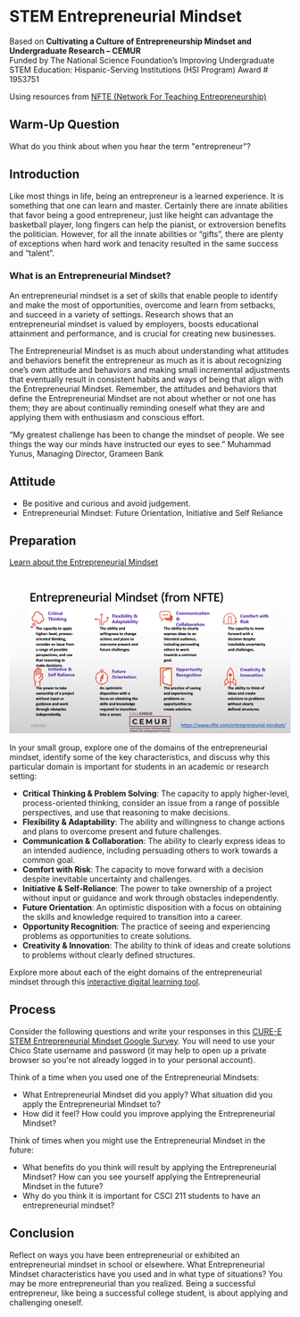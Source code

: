 # STEM Entrepreneurial Mindset

Based on **Cultivating a Culture of Entrepreneurship Mindset and Undergraduate Research – CEMUR**<br>
Funded by The National Science Foundation’s Improving Undergraduate STEM Education: Hispanic-Serving Institutions (HSI Program) Award # 1953751<br>

Using resources from [NFTE (Network For Teaching Entrepreneurship)](https://www.nfte.com/)

## Warm-Up Question

What do you think about when you hear the term "entrepreneur"?

## Introduction

Like most things in life, being an entrepreneur is a learned experience. It is something that one can learn and master. Certainly there are innate abilities that favor being a good entrepreneur, just like height can advantage the basketball player, long fingers can help the pianist, or extroversion benefits the politician. However, for all the innate abilities or “gifts”, there are plenty of exceptions when hard work and tenacity resulted in the same success and “talent”.<br>

### What is an Entrepreneurial Mindset?

An entrepreneurial mindset is a set of skills that enable people to identify and make the most of opportunities, overcome and learn from setbacks, and succeed in a variety of settings. Research shows that an entrepreneurial mindset is valued by employers, boosts educational attainment and performance, and is crucial for creating new businesses.<br>

The Entrepreneurial Mindset is as much about understanding what attitudes and behaviors benefit the entrepreneur as much as it is about recognizing one’s own attitude and behaviors and making small incremental adjustments that eventually result in consistent habits and ways of being that align with the Entrepreneurial Mindset. Remember, the attitudes and behaviors that define the Entrepreneurial Mindset are not about whether or not one has them; they are about continually reminding oneself what they are and applying them with enthusiasm and conscious effort.<br>

“My greatest challenge has been to change the mindset of people. We see things the way our minds have instructed our eyes to see.” Muhammad Yunus, Managing Director, Grameen Bank<br>

## Attitude

* Be positive and curious and avoid judgement.
* Entrepreneurial Mindset: Future Orientation, Initiative and Self Reliance

## Preparation

[Learn about the Entrepreneurial Mindset](https://www.nfte.com/entrepreneurial-mindset/)<br>

![The eight domains of the entrepreneurial mindset](https://github.com/shelleywong/CSCI211-Course-Materials/blob/main/assets/em.001.jpeg)<br>

In your small group, explore one of the domains of the entrepreneurial mindset, identify some of the key characteristics, and discuss why this particular domain is important for students in an academic or research setting:

* **Critical Thinking & Problem Solving**: The capacity to apply higher-level, process-oriented thinking, consider an issue from a range of possible perspectives, and use that reasoning to make decisions.
* **Flexibility & Adaptability**: The ability and willingness to change actions and plans to overcome present and future challenges.
* **Communication & Collaboration**: The ability to clearly express ideas to an intended audience, including persuading others to work towards a common goal.
* **Comfort with Risk**: The capacity to move forward with a decision despite inevitable uncertainty and challenges.
* **Initiative & Self-Reliance**: The power to take ownership of a project without input or guidance and work through obstacles independently.
* **Future Orientation**: An optimistic disposition with a focus on obtaining the skills and knowledge required to transition into a career.
* **Opportunity Recognition**: The practice of seeing and experiencing problems as opportunities to create solutions.
* **Creativity & Innovation**: The ability to think of ideas and create solutions to problems without clearly defined structures.<br>

Explore more about each of the eight domains of the entrepreneurial mindset through this [interactive digital learning tool](https://learning.nfte.com/activity/#/).<br>

## Process

Consider the following questions and write your responses in this [CURE-E STEM Entrepreneurial Mindset Google Survey](https://docs.google.com/forms/d/e/1FAIpQLSe7BBp9B9kyhKBwK6XmhJkmJgv4HsINbdwtmP4O9koM-K9U2g/viewform?usp=sf_link). You will need to use your Chico State username and password (it may help to open up a private browser so you're not already logged in to your personal account).<br>

Think of a time when you used one of the Entrepreneurial Mindsets:

* What Entrepreneurial Mindset did you apply? What situation did you apply the Entrepreneurial Mindset to?
* How did it feel? How could you improve applying the Entrepreneurial Mindset?<br>

Think of times when you might use the Entrepreneurial Mindset in the future:

* What benefits do you think will result by applying the Entrepreneurial Mindset? How can you see yourself applying the Entrepreneurial Mindset in the future?
* Why do you think it is important for CSCI 211 students to have an entrepreneurial mindset?

## Conclusion

Reflect on ways you have been entrepreneurial or exhibited an entrepreneurial mindset in school or elsewhere. What Entrepreneurial Mindset characteristics have you used and in what type of situations? You may be more entrepreneurial than you realized. Being a successful entrepreneur, like being a successful college student, is about applying and challenging oneself.
